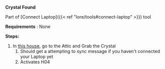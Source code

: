 **Crystal Found**

Part of [Connect Laptop]({{< ref "lore/tools#connect-laptop" >}}) tool

**Requirements** : None

**Steps:**

1. In [this house](), go to the Attic and Grab the Crystal
	1. Should get a attempting to sync message if you haven't connected your Laptop yet
	2. Activates H04
